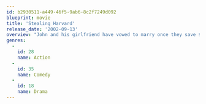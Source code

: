```yaml
---
id: b2930511-a449-46f5-9ab6-8c2f7249d092
blueprint: movie
title: 'Stealing Harvard'
release_date: '2002-09-13'
overview: "John and his girlfriend have vowed to marry once they save $30,000 for their dream house. But the minute they achieve their financial goal, John finds out his niece has been accepted at Harvard, and he's reminded of his promise to pay for her tuition (nearly $30,000). John's friend Duff convinces him to turn to petty crime to make the payment … but Duff's hare-brained schemes spin quickly out of control."
genres:
  -
    id: 28
    name: Action
  -
    id: 35
    name: Comedy
  -
    id: 18
    name: Drama
---
```

